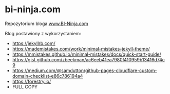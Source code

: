 # bi-ninja.com

Repozytorium bloga www.BI-Ninja.com

Blog postawiony z wykorzystaniem:
- https://jekyllrb.com/
- https://mademistakes.com/work/minimal-mistakes-jekyll-theme/
- https://mmistakes.github.io/minimal-mistakes/docs/quick-start-guide/
- https://gist.github.com/zbeekman/ac6eeb41ea7980f410959b13416d74c9
- https://medium.com/@samdutton/github-pages-cloudflare-custom-domain-checklist-e86c786194a4
- https://forestry.io/
- FULL COPY
